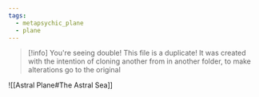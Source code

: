 ```yaml
---
tags:
  - metapsychic_plane
  - plane
---
```

>[!info] You're seeing double!
>This file is a duplicate! It was created with the intention of cloning another from in another folder, to make alterations go to the original

![[Astral Plane#The Astral Sea]]